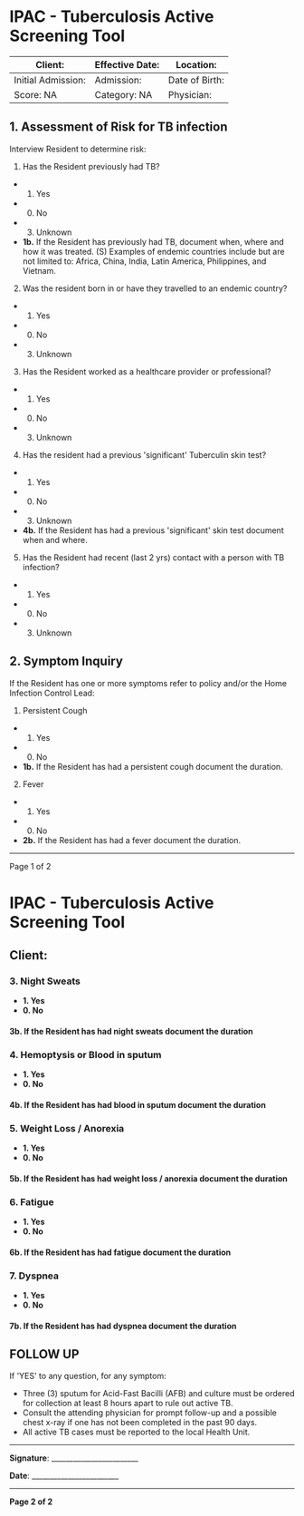 # IPAC - Tuberculosis Active Screening Tool

| Client: | Effective Date: | Location: |
|---------|-----------------|-----------|
| Initial Admission: | Admission: | Date of Birth: |
| Score: NA | Category: NA | Physician: |

## 1. Assessment of Risk for TB infection

Interview Resident to determine risk:

1. Has the Resident previously had TB?
- 1. Yes
- 0. No
- 3. Unknown
- **1b.** If the Resident has previously had TB, document when, where and how it was treated. (S)
Examples of endemic countries include but are not limited to: Africa, China, India, Latin America, Philippines, and Vietnam.

2. Was the resident born in or have they travelled to an endemic country?
- 1. Yes
- 0. No
- 3. Unknown

3. Has the Resident worked as a healthcare provider or professional?
- 1. Yes
- 0. No
- 3. Unknown

4. Has the resident had a previous 'significant' Tuberculin skin test?
- 1. Yes
- 0. No
- 3. Unknown
- **4b.** If the Resident has had a previous 'significant' skin test document when and where.

5. Has the Resident had recent (last 2 yrs) contact with a person with TB infection?
- 1. Yes
- 0. No
- 3. Unknown

## 2. Symptom Inquiry

If the Resident has one or more symptoms refer to policy and/or the Home Infection Control Lead:

1. Persistent Cough
- 1. Yes
- 0. No
- **1b.** If the Resident has had a persistent cough document the duration.

2. Fever
- 1. Yes
- 0. No
- **2b.** If the Resident has had a fever document the duration.

----

Page 1 of 2

# IPAC - Tuberculosis Active Screening Tool

## Client:

### 3. Night Sweats
- **1. Yes**
- **0. No**

#### 3b. If the Resident has had night sweats document the duration

### 4. Hemoptysis or Blood in sputum
- **1. Yes**
- **0. No**

#### 4b. If the Resident has had blood in sputum document the duration

### 5. Weight Loss / Anorexia
- **1. Yes**
- **0. No**

#### 5b. If the Resident has had weight loss / anorexia document the duration

### 6. Fatigue
- **1. Yes**
- **0. No**

#### 6b. If the Resident has had fatigue document the duration

### 7. Dyspnea
- **1. Yes**
- **0. No**

#### 7b. If the Resident has had dyspnea document the duration

## FOLLOW UP
If 'YES' to any question, for any symptom:
- Three (3) sputum for Acid-Fast Bacilli (AFB) and culture must be ordered for collection at least 8 hours apart to rule out active TB.
- Consult the attending physician for prompt follow-up and a possible chest x-ray if one has not been completed in the past 90 days.
- All active TB cases must be reported to the local Health Unit.

----

**Signature**: ________________________

**Date**: ________________________

----

**Page 2 of 2**